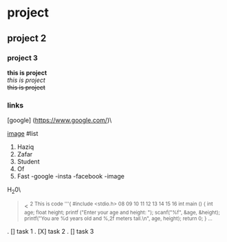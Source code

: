 # project 
## project 2
### project 3


**this is project**\
_this is project_\
~~this is project~~
### links
[google] (https://www.google.com/)\

[image](https://unsplash.com/s/photos/image)
#list
1. Haziq
2. Zafar
 1. Student
 2. Of
 3. Fast
-google
-insta
-facebook
-image

H<sub>2</sub>0\
>< <sup>2</sub>
>This is code
'''{
#include <stdio.h>
08
09
10
11
12
13
14
15
16
int main () {
int age;
float height;
printf ("Enter your age and height: ");
scanf("%f", &age, &height);
printf("You are %d years old and %,2f meters tall.\n", age,
height);
return 0;
}
...

 . [] task 1
 . [X] task 2
 . [] task 3
